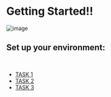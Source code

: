 # Getting Started!!

![image](https://user-images.githubusercontent.com/53052899/122547191-6924a300-d04d-11eb-835d-daaf3d83129d.png)
<br>

## Set up your environment:
<br>
<ul>
 <li>
     <a href="https://github.com/shecoderfinally/SUMMER-ANALYTICS-2021/blob/main/WEEK%201/DAY%200/TASK%201">TASK 1</a>
 </li>
 <li> 
     <a href="https://github.com/shecoderfinally/SUMMER-ANALYTICS-2021/blob/main/WEEK%201/DAY%200/TASK%202">TASK 2</a> 
 </li>
 <li> 
     <a href="https://github.com/shecoderfinally/SUMMER-ANALYTICS-2021/blob/main/WEEK%201/DAY%200/TASK%203">TASK 3</a> 
 </li>
</ul>
